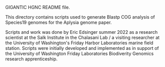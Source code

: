 GIGANTIC HGNC README file.

This directory contains scripts used to generate Blastp COG analysis of Species19 genomes for the Aplysia genome paper.

Scripts and work was done by Eric Edsinger summer 2022 as a research scientist at the Salk Institute in the Chalasani Lab / a visiting researcher at the University of Washington's Friday Harbor Laboratories marine field station. Scripts were initially developed and implemented as in support of the University of Washington Friday Laboratories Biodiverity Genomics research apprenticeship.
